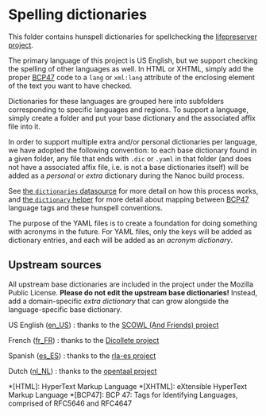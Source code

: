 # Spelling dictionaries

This folder contains hunspell dictionaries for spellchecking the [lifepreserver
project](https://github.com/pentandra/lifepreserver).

The primary language of this project is US English, but we support checking the
spelling of other languages as well. In HTML or XHTML, simply add the proper
[BCP47](https://tools.ietf.org/html/bcp47) code to a `lang` or `xml:lang`
attribute of the enclosing element of the text you want to have checked.

Dictionaries for these languages are grouped here into subfolders corresponding
to specific languages and regions. To support a language, simply create a
folder and put your base dictionary and the associated affix file into it.

In order to support multiple extra and/or personal dictionaries per language,
we have adopted the following convention: to each base dictionary found in a
given folder, any file that ends with `.dic` or `.yaml` in that folder (and
does not have a associated affix file, i.e. is not a base dictionaries itself)
will be added as a _personal_ or _extra_ dictionary during the Nanoc build
process.

See [the `dictionaries` datasource](../../lib/data_sources/dictionaries.rb) for
more detail on how this process works, and [the `dictionary`
helper](../../lib/filters/spell_checker/dictionary.rb) for more detail about
mapping between [BCP47](https://tools.ietf.org/html/bcp47) language tags and
these hunspell conventions.

The purpose of the YAML files is to create a foundation for doing something
with acronyms in the future. For YAML files, only the keys will be added as
dictionary entries, and each will be added as an _acronym dictionary_.

## Upstream sources

All upstream base dictionaries are included in the project under the Mozilla
Public License. **Please do not edit the upstream base dictionaries!** Instead,
add a domain-specific _extra dictionary_ that can grow alongside the
language-specific base dictionary.

US English ([en_US](en_US/))
: thanks to the [SCOWL (And Friends) project](http://wordlist.aspell.net/)

French ([fr_FR](fr_FR/))
: thanks to the [Dicollete project](http://www.dicollecte.org/home.php?prj=fr)

Spanish ([es_ES](es_ES/))
: thanks to the [rla-es project](https://github.com/sbosio/rla-es)

Dutch ([nl_NL](nl_NL/))
: thanks to the [opentaal project](http://www.opentaal.org/)

*[HTML]: HyperText Markup Language
*[XHTML]: eXtensible HyperText Markup Language
*[BCP47]: BCP 47: Tags for Identifying Languages, comprised of RFC5646 and RFC4647
